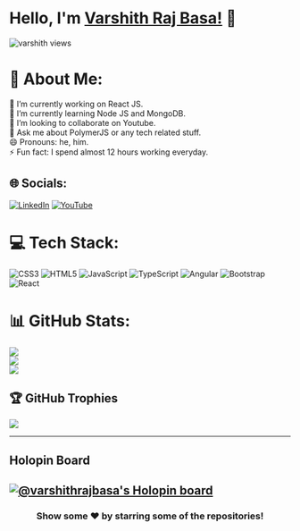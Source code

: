 #  Hello, I'm [Varshith Raj Basa!](http://varshithrajbasa.github.io/) 👋

<p align="left"> <img src="https://komarev.com/ghpvc/?username=varshithrajbasa&label=Views&color=blue&style=plastic" alt="varshith views" /> </p>

# 💫 About Me:
🔭 I’m currently working on React JS.<br>🌱 I’m currently learning Node JS and MongoDB.<br>👯 I’m looking to collaborate on Youtube.<br>💬 Ask me about PolymerJS or any tech related stuff.<br>😄 Pronouns: he, him.<br>⚡ Fun fact: I spend almost 12 hours working everyday.


## 🌐 Socials:
[![LinkedIn](https://img.shields.io/badge/LinkedIn-%230077B5.svg?logo=linkedin&logoColor=white)](https://linkedin.com/in/varshith-raj-basa-b0893815a) [![YouTube](https://img.shields.io/badge/YouTube-%23FF0000.svg?logo=YouTube&logoColor=white)](https://youtube.com/c/VarshithRajBasa) 

# 💻 Tech Stack:
![CSS3](https://img.shields.io/badge/css3-%231572B6.svg?style=flat&logo=css3&logoColor=white) ![HTML5](https://img.shields.io/badge/html5-%23E34F26.svg?style=flat&logo=html5&logoColor=white) ![JavaScript](https://img.shields.io/badge/javascript-%23323330.svg?style=flat&logo=javascript&logoColor=%23F7DF1E) ![TypeScript](https://img.shields.io/badge/typescript-%23007ACC.svg?style=flat&logo=typescript&logoColor=white) ![Angular](https://img.shields.io/badge/angular-%23DD0031.svg?style=flat&logo=angular&logoColor=white) ![Bootstrap](https://img.shields.io/badge/bootstrap-%23563D7C.svg?style=flat&logo=bootstrap&logoColor=white) ![React](https://img.shields.io/badge/react-%2320232a.svg?style=flat&logo=react&logoColor=%2361DAFB)
# 📊 GitHub Stats:
![](https://github-readme-stats.vercel.app/api?username=varshithrajbasa&theme=gruvbox&hide_border=false&include_all_commits=true&count_private=true)<br/>
![](https://github-readme-streak-stats.herokuapp.com/?user=varshithrajbasa&theme=gruvbox&hide_border=false)<br/>
![](https://github-readme-stats.vercel.app/api/top-langs/?username=varshithrajbasa&theme=gruvbox&hide_border=false&include_all_commits=true&count_private=true&layout=compact)

## 🏆 GitHub Trophies
![](https://github-profile-trophy.vercel.app/?username=varshithrajbasa&theme=gruvbox&no-frame=false&no-bg=false&margin-w=4)

---
## Holopin Board

[![@varshithrajbasa's Holopin board](https://holopin.me/varshithrajbasa)](https://holopin.io/@varshithrajbasa)
---

<!-- Proudly created with GPRM ( https://gprm.itsvg.in ) -->
<div align="center">

###  Show some ❤️ by starring some of the repositories!

</div>
